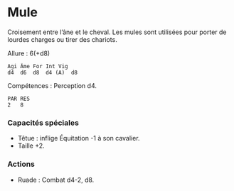 
# Mule
Croisement entre l’âne et le cheval. Les mules sont utilisées pour porter de lourdes charges ou tirer des chariots.

Allure : 6(+d8)

	Agi	Âme	For	Int	Vig
	d4	d6	d8	d4 (A)	d8

Compétences : Perception d4.

	PAR	RES
	2	8

### Capacités spéciales
- Têtue : inflige Équitation -1 à son cavalier.
- Taille +2.

### Actions
- Ruade : Combat d4-2, d8.
